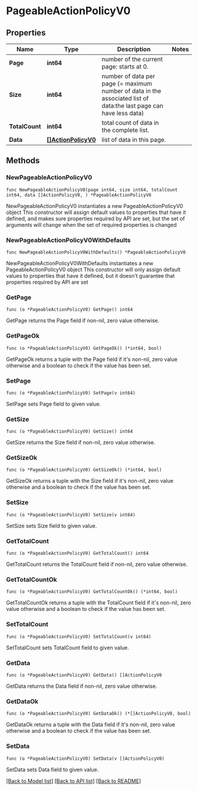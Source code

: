 # PageableActionPolicyV0

## Properties

Name | Type | Description | Notes
------------ | ------------- | ------------- | -------------
**Page** | **int64** | number of the current page: starts at 0. | 
**Size** | **int64** | number of data per page (&#x3D; maximum number of data in the associated list of data:the last page can have less data) | 
**TotalCount** | **int64** | total count of data in the complete list. | 
**Data** | [**[]ActionPolicyV0**](ActionPolicyV0.md) | list of data in this page. | 

## Methods

### NewPageableActionPolicyV0

`func NewPageableActionPolicyV0(page int64, size int64, totalCount int64, data []ActionPolicyV0, ) *PageableActionPolicyV0`

NewPageableActionPolicyV0 instantiates a new PageableActionPolicyV0 object
This constructor will assign default values to properties that have it defined,
and makes sure properties required by API are set, but the set of arguments
will change when the set of required properties is changed

### NewPageableActionPolicyV0WithDefaults

`func NewPageableActionPolicyV0WithDefaults() *PageableActionPolicyV0`

NewPageableActionPolicyV0WithDefaults instantiates a new PageableActionPolicyV0 object
This constructor will only assign default values to properties that have it defined,
but it doesn't guarantee that properties required by API are set

### GetPage

`func (o *PageableActionPolicyV0) GetPage() int64`

GetPage returns the Page field if non-nil, zero value otherwise.

### GetPageOk

`func (o *PageableActionPolicyV0) GetPageOk() (*int64, bool)`

GetPageOk returns a tuple with the Page field if it's non-nil, zero value otherwise
and a boolean to check if the value has been set.

### SetPage

`func (o *PageableActionPolicyV0) SetPage(v int64)`

SetPage sets Page field to given value.


### GetSize

`func (o *PageableActionPolicyV0) GetSize() int64`

GetSize returns the Size field if non-nil, zero value otherwise.

### GetSizeOk

`func (o *PageableActionPolicyV0) GetSizeOk() (*int64, bool)`

GetSizeOk returns a tuple with the Size field if it's non-nil, zero value otherwise
and a boolean to check if the value has been set.

### SetSize

`func (o *PageableActionPolicyV0) SetSize(v int64)`

SetSize sets Size field to given value.


### GetTotalCount

`func (o *PageableActionPolicyV0) GetTotalCount() int64`

GetTotalCount returns the TotalCount field if non-nil, zero value otherwise.

### GetTotalCountOk

`func (o *PageableActionPolicyV0) GetTotalCountOk() (*int64, bool)`

GetTotalCountOk returns a tuple with the TotalCount field if it's non-nil, zero value otherwise
and a boolean to check if the value has been set.

### SetTotalCount

`func (o *PageableActionPolicyV0) SetTotalCount(v int64)`

SetTotalCount sets TotalCount field to given value.


### GetData

`func (o *PageableActionPolicyV0) GetData() []ActionPolicyV0`

GetData returns the Data field if non-nil, zero value otherwise.

### GetDataOk

`func (o *PageableActionPolicyV0) GetDataOk() (*[]ActionPolicyV0, bool)`

GetDataOk returns a tuple with the Data field if it's non-nil, zero value otherwise
and a boolean to check if the value has been set.

### SetData

`func (o *PageableActionPolicyV0) SetData(v []ActionPolicyV0)`

SetData sets Data field to given value.



[[Back to Model list]](../README.md#documentation-for-models) [[Back to API list]](../README.md#documentation-for-api-endpoints) [[Back to README]](../README.md)


